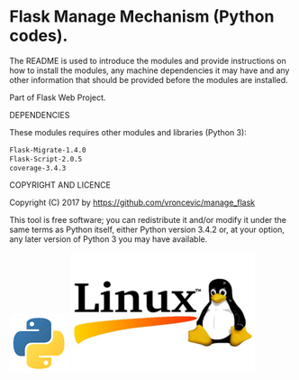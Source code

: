 Flask Manage Mechanism (Python codes).
================================================================================

The README is used to introduce the modules and provide instructions on
how to install the modules, any machine dependencies it may have and any
other information that should be provided before the modules are installed.

Part of Flask Web Project.

DEPENDENCIES

These modules requires other modules and libraries (Python 3):

	Flask-Migrate-1.4.0
	Flask-Script-2.0.5
	coverage-3.4.3

COPYRIGHT AND LICENCE

Copyright (C) 2017 by https://github.com/vroncevic/manage_flask

This tool is free software; you can redistribute it and/or modify
it under the same terms as Python itself, either Python version 3.4.2 or,
at your option, any later version of Python 3 you may have available.

![alt tag](https://raw.githubusercontent.com/vroncevic/manage_flask/master/python_logo.png)
![alt tag](https://raw.githubusercontent.com/vroncevic/manage_flask/master/linux_logo.jpg)

